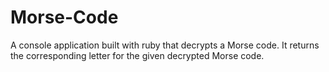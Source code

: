 # Morse-Code
A console application built with ruby that decrypts a Morse code. It returns the corresponding letter for the given decrypted Morse code.
